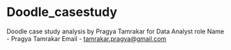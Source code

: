 # Doodle_casestudy
Doodle case study analysis by Pragya Tamrakar for Data Analyst role 
Name - Pragya Tamrakar
Email - tamrakar.pragya@gmail.com
